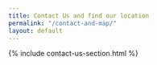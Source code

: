 ```yaml
---
title: Contact Us and find our location
permalink: "/contact-and-map/"
layout: default
---
```


{% include contact-us-section.html %}
